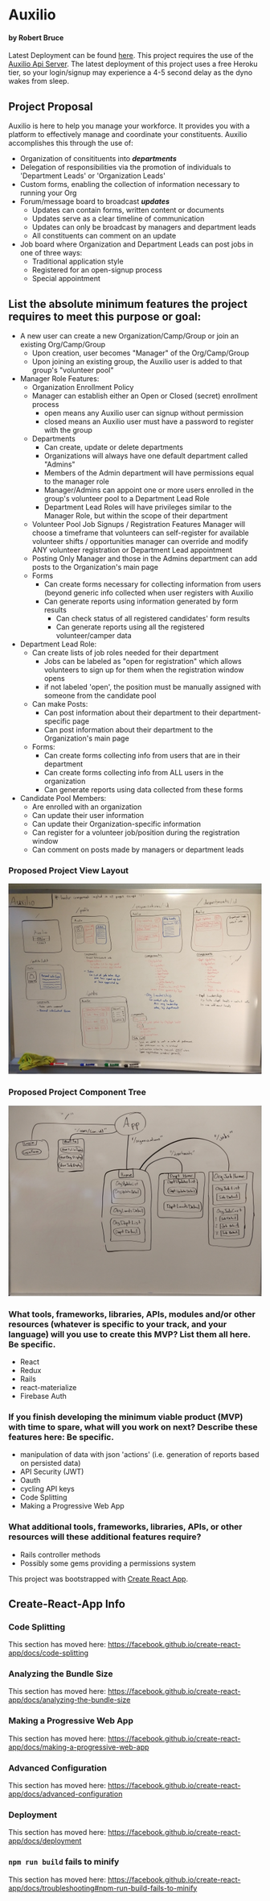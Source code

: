 # Auxilio

#### by Robert Bruce

Latest Deployment can be found [here](https://heretoauxilio.firebaseapp.com/?action=#/profile).
This project requires the use of the [Auxilio Api Server](https://github.com/entegral/auxilio-api-server). The latest deployment of this project uses a free Heroku tier, so your login/signup may experience a 4-5 second delay as the dyno wakes from sleep.

## Project Proposal

Auxilio is here to help you manage your workforce. It provides you with a platform to effectively manage and coordinate your constituents. Auxilio accomplishes this through the use of: 
  * Organization of consitituents into **_departments_**
  * Delegation of responsibilities via the promotion of individuals to 'Department Leads' or 'Organization Leads'
  * Custom forms, enabling the collection of information necessary to running your Org
  * Forum/message board to broadcast _**updates**_
      * Updates can contain forms, written content or documents 
      * Updates serve as a clear timeline of communication
      * Updates can only be broadcast by managers and department leads
      * All constituents can comment on an update
  * Job board where Organization and Department Leads can post jobs in one of three ways:
      * Traditional application style
      * Registered for an open-signup process
      * Special appointment

## List the absolute minimum features the project requires to meet this purpose or goal:

* A new user can create a new Organization/Camp/Group or join an existing Org/Camp/Group
  * Upon creation, user becomes "Manager" of the Org/Camp/Group
  * Upon joining an existing group, the Auxilio user is added to that group's "volunteer pool"
* Manager Role Features:
  * Organization Enrollment Policy
  * Manager can establish either an Open or Closed (secret) enrollment process
      * open means any Auxilio user can signup without permission
      * closed means an Auxilio user must have a password to register with the group 
  * Departments
    * Can create, update or delete departments
    * Organizations will always have one default department called "Admins"
    * Members of the Admin department will have permissions equal to the manager role
    * Manager/Admins can appoint one or more users enrolled in the group's volunteer pool to a Department Lead Role
    * Department Lead Roles will have privileges similar to the Manager Role, but within the scope of their department
  * Volunteer Pool Job Signups / Registration Features 
Manager will choose a timeframe that volunteers can self-register for available volunteer shifts / opportunities
manager can override and modify ANY volunteer registration or Department Lead appointment
  * Posting
Only Manager and those in the Admins department can add posts to the Organization's main page 
  * Forms
    * Can create forms necessary for collecting information from users (beyond generic info collected when user registers with Auxilio
    * Can generate reports using information generated by form results
      * Can check status of all registered candidates' form results
      * Can generate reports using all the registered volunteer/camper data
* Department Lead Role:
  * Can create lists of job roles needed for their department
    * Jobs can be labeled as "open for registration" which allows volunteers to sign up for them when the registration window opens
    * if not labeled 'open', the position must be manually assigned with someone from the candidate pool
  * Can make Posts:
    * Can post information about their department to their department-specific page
    * Can post information about their department to the Organization's main page 
  * Forms:
    * Can create forms collecting info from users that are in their department
    * Can create forms collecting info from ALL users in the organization
    * Can generate reports using data collected from these forms
* Candidate Pool Members:
  * Are enrolled with an organization
  * Can update their user information
  * Can update their Organization-specific information
  * Can register for a volunteer job/position during the registration window
  * Can comment on posts made by managers or department leads

### Proposed Project View Layout

![project_layout](./src/assets/images/auxilio_component_views.jpg "proposed project page layout")

### Proposed Project Component Tree

![project_layout](./src/assets/images/auxilio_component_tree.jpg "proposed project page layout")

### What tools, frameworks, libraries, APIs, modules and/or other resources (whatever is specific to your track, and your language) will you use to create this MVP? List them all here. Be specific.
* React
* Redux
* Rails
* react-materialize
* Firebase Auth

### If you finish developing the minimum viable product (MVP) with time to spare, what will you work on next? Describe these features here: Be specific.

* manipulation of data with json 'actions' (i.e. generation of reports based on persisted data)
* API Security (JWT)
* Oauth
* cycling API keys
* Code Splitting
* Making a Progressive Web App

### What additional tools, frameworks, libraries, APIs, or other resources will these additional features require?

* Rails controller methods
* Possibly some gems providing a permissions system 


This project was bootstrapped with [Create React App](https://github.com/facebook/create-react-app).


## Create-React-App Info 

### Code Splitting

This section has moved here: https://facebook.github.io/create-react-app/docs/code-splitting

### Analyzing the Bundle Size

This section has moved here: https://facebook.github.io/create-react-app/docs/analyzing-the-bundle-size

### Making a Progressive Web App

This section has moved here: https://facebook.github.io/create-react-app/docs/making-a-progressive-web-app

### Advanced Configuration

This section has moved here: https://facebook.github.io/create-react-app/docs/advanced-configuration

### Deployment

This section has moved here: https://facebook.github.io/create-react-app/docs/deployment

### `npm run build` fails to minify

This section has moved here: https://facebook.github.io/create-react-app/docs/troubleshooting#npm-run-build-fails-to-minify
